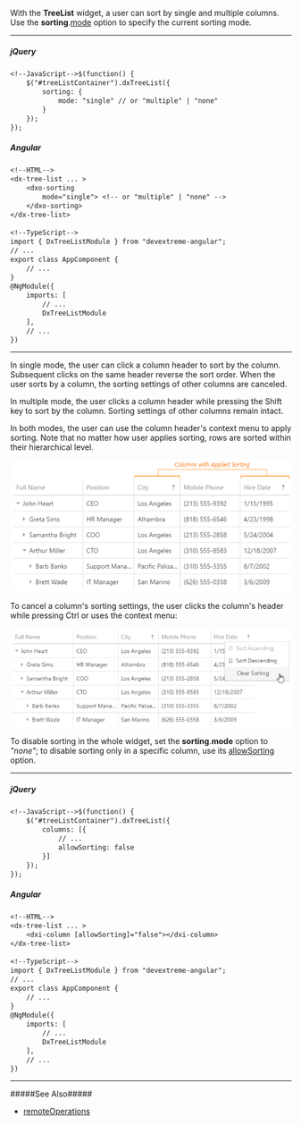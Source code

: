 With the **TreeList** widget, a user can sort by single and multiple columns. Use the **sorting**.[mode](/api-reference/10%20UI%20Widgets/GridBase/1%20Configuration/sorting/mode.md '/Documentation/ApiReference/UI_Widgets/dxTreeList/Configuration/sorting/#mode') option to specify the current sorting mode.

---
##### jQuery

    <!--JavaScript-->$(function() {
        $("#treeListContainer").dxTreeList({
            sorting: {
                mode: "single" // or "multiple" | "none"
            }
        });
    });

##### Angular
    
    <!--HTML-->
    <dx-tree-list ... >
        <dxo-sorting
            mode="single"> <!-- or "multiple" | "none" -->
        </dxo-sorting>
    </dx-tree-list>

    <!--TypeScript-->
    import { DxTreeListModule } from "devextreme-angular";
    // ...
    export class AppComponent {
        // ...
    }
    @NgModule({
        imports: [
            // ...
            DxTreeListModule
        ],
        // ...
    })
    
---

In single mode, the user can click a column header to sort by the column. Subsequent clicks on the same header reverse the sort order. When the user sorts by a column, the sorting settings of other columns are canceled. 

In multiple mode, the user clicks a column header while pressing the Shift key to sort by the column. Sorting settings of other columns remain intact.

In both modes, the user can use the column header's context menu to apply sorting. Note that no matter how user applies sorting, rows are sorted within their hierarchical level.

![DevExtreme HTML5 JavaScript jQuery Angular Knockout Widget TreeList Sorting](/images/treelist/visual_elements/sorting_sorted_columns.png)

To cancel a column's sorting settings, the user clicks the column's header while pressing Ctrl or uses the context menu:

![DevExtreme HTML5 JavaScript jQuery Angular Knockout Widget TreeList Sorting](/images/treelist/visual_elements/sorting_context_menu.png)

To disable sorting in the whole widget, set the **sorting**.**mode** option to *"none"*; to disable sorting only in a specific column, use its [allowSorting](/api-reference/10%20UI%20Widgets/GridBase/1%20Configuration/columns/allowSorting.md '/Documentation/ApiReference/UI_Widgets/dxTreeList/Configuration/columns/#allowSorting') option.

---
##### jQuery

    <!--JavaScript-->$(function() {
        $("#treeListContainer").dxTreeList({
            columns: [{
                // ...
                allowSorting: false
            }]
        });
    });

##### Angular
    
    <!--HTML-->
    <dx-tree-list ... >
        <dxi-column [allowSorting]="false"></dxi-column>
    </dx-tree-list>

    <!--TypeScript-->
    import { DxTreeListModule } from "devextreme-angular";
    // ...
    export class AppComponent {
        // ...
    }
    @NgModule({
        imports: [
            // ...
            DxTreeListModule
        ],
        // ...
    })
    
---

#####See Also#####
- [remoteOperations](/api-reference/10%20UI%20Widgets/dxTreeList/1%20Configuration/remoteOperations '/Documentation/ApiReference/UI_Widgets/dxTreeList/Configuration/remoteOperations/')